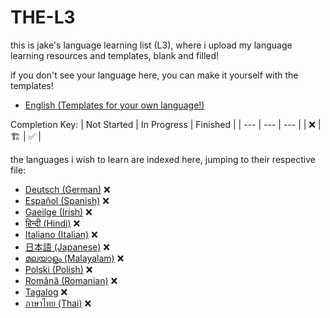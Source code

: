 # THE-L3
this is jake's language learning list (L3), where i upload my language learning resources and templates, blank and filled!

if you don't see your language here, you can make it yourself with the templates!
- [English (Templates for your own language!)](englishTemplates.md)

Completion Key:
| Not Started | In Progress | Finished |
| --- | --- | --- |
| ❌ | 🏗️ | ✅ |

the languages i wish to learn are indexed here, jumping to their respective file:
- [Deutsch (German)](german.md) ❌
- [Español (Spanish)](spanish.md) ❌
- [Gaeilge (Irish)](irish.md) ❌
- [हिन्दी (Hindi)](hindi.md) ❌
- [Italiano (Italian)](italian.md) ❌
- [日本語 (Japanese)](japanese.md) ❌
- [മലയാളം (Malayalam)](malayalam.md) ❌
- [Polski (Polish)](polish.md) ❌
- [Română (Romanian)](romanian.md) ❌
- [Tagalog](tagalog.md) ❌
- [ภาษาไทย (Thai)](thai.md) ❌
